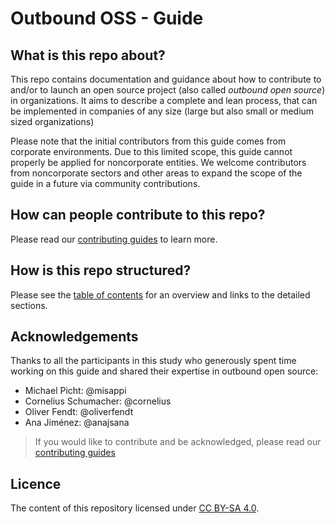 # Outbound OSS - Guide

## What is this repo about?

This repo contains documentation and guidance about how to contribute to and/or to launch an open source project (also called *outbound open source*) in organizations. It aims to describe a complete and lean process, that can be implemented in companies of any size (large but also small or medium sized organizations)

Please note that the initial contributors from this guide comes from corporate environments. Due to this limited scope, this guide cannot properly be applied for noncorporate entities. We welcome contributors from noncorporate sectors and other areas to expand the scope of the guide in a future via community contributions.

## How can people contribute to this repo?

Please read our [contributing guides](https://github.com/todogroup/outbound-oss/blob/main/CONTRIBUTING.md) to learn more.

## How is this repo structured?

Please see the [table of contents](/content/00-toc.md) for an overview and links to the detailed sections.

## Acknowledgements

Thanks to all the participants in this study who generously spent time working on this guide and shared their expertise in outbound open source:

* Michael Picht: @misappi
* Cornelius Schumacher: @cornelius
* Oliver Fendt: @oliverfendt
* Ana Jiménez: @anajsana

> If you would like to contribute and be acknowledged, please read our [contributing guides](https://github.com/todogroup/outbound-oss/blob/main/CONTRIBUTING.md)

## Licence

The content of this repository licensed under [CC BY-SA 4.0](https://creativecommons.org/licenses/by-sa/4.0/).
